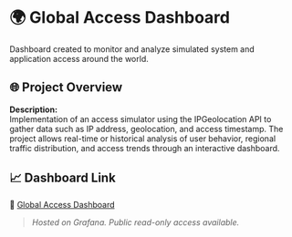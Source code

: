 # 🌍 Global Access Dashboard

Dashboard created to monitor and analyze simulated system and application access around the world.

## 🌐 Project Overview

**Description:**  
Implementation of an access simulator using the IPGeolocation API to gather data such as IP address, geolocation, and access timestamp. The project allows real-time or historical analysis of user behavior, regional traffic distribution, and access trends through an interactive dashboard.

## 📈 Dashboard Link

🔗 [Global Access Dashboard](https://msconsultoria.grafana.net/dashboard/snapshot/vt5GuudO3suLDEEx65jcekyjYQPyg0RY)

> _Hosted on Grafana. Public read-only access available._
